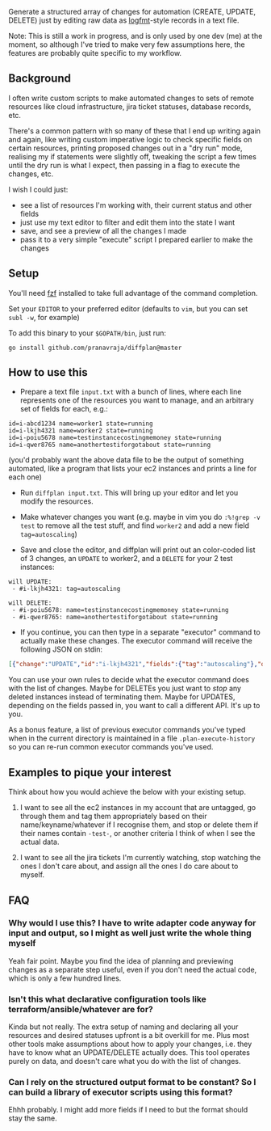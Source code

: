 
Generate a structured array of changes for automation (CREATE, UPDATE, DELETE) just by editing raw data as [logfmt](https://brandur.org/logfmt)-style records in a text file.

Note: This is still a work in progress, and is only used by one dev (me) at the moment, so although I've tried to make very few assumptions here, the features are probably quite specific to my workflow.

## Background

I often write custom scripts to make automated changes to sets of remote resources like cloud infrastructure, jira ticket statuses, database records, etc.

There's a common pattern with so many of these that I end up writing again and again, like writing custom imperative logic to check specific fields on certain resources, printing proposed changes out in a "dry run" mode, realising my if statements were slightly off, tweaking the script a few times until the dry run is what I expect, then passing in a flag to execute the changes, etc.

I wish I could just:

- see a list of resources I'm working with, their current status and other fields
- just use my text editor to filter and edit them into the state I want
- save, and see a preview of all the changes I made
- pass it to a very simple "execute" script I prepared earlier to make the changes

## Setup

You'll need [fzf](https://github.com/junegunn/fzf) installed to take full advantage of the command completion.

Set your `EDITOR` to your preferred editor (defaults to `vim`, but you can set `subl -w`, for example)

To add this binary to your `$GOPATH/bin`, just run:

	go install github.com/pranavraja/diffplan@master

## How to use this

- Prepare a text file `input.txt` with a bunch of lines, where each line represents one of the resources you want to manage, and an arbitrary set of fields for each, e.g.:

```
id=i-abcd1234 name=worker1 state=running
id=i-lkjh4321 name=worker2 state=running
id=i-poiu5678 name=testinstancecostingmemoney state=running
id=i-qwer8765 name=anothertestiforgotabout state=running
```

(you'd probably want the above data file to be the output of something automated, like a program that lists your ec2 instances and prints a line for each one)

- Run `diffplan input.txt`. This will bring up your editor and let you modify the resources.

- Make whatever changes you want (e.g. maybe in vim you do `:%!grep -v test` to remove all the test stuff, and find `worker2` and add a new field `tag=autoscaling`)

- Save and close the editor, and diffplan will print out an color-coded list of 3 changes, an `UPDATE` to worker2, and a `DELETE` for your 2 test instances:

```
will UPDATE:
 - #i-lkjh4321: tag=autoscaling

will DELETE:
 - #i-poiu5678: name=testinstancecostingmemoney state=running
 - #i-qwer8765: name=anothertestiforgotabout state=running
```

- If you continue, you can then type in a separate "executor" command to actually make these changes. The executor command will receive the following JSON on stdin:

```json
[{"change":"UPDATE","id":"i-lkjh4321","fields":{"tag":"autoscaling"},"old":{"name":"worker2","state":"running"}},{"change":"DELETE","id":"i-poiu5678","fields":{"name":"testinstancecostingmemoney","state":"running"}},{"change":"DELETE","id":"i-qwer8765","fields":{"name":"anothertestiforgotabout","state":"running"}}]
```

You can use your own rules to decide what the executor command does with the list of changes. Maybe for DELETEs you just want to *stop* any deleted instances instead of terminating them. Maybe for UPDATES, depending on the fields passed in, you want to call a different API. It's up to you.

As a bonus feature, a list of previous executor commands you've typed when in the current directory is maintained in a file `.plan-execute-history` so you can re-run common executor commands you've used.

## Examples to pique your interest

Think about how you would achieve the below with your existing setup.

1. I want to see all the ec2 instances in my account that are untagged, go through them and tag them appropriately based on their name/keyname/whatever if I recognise them, and stop or delete them if their names contain `-test-`, or another criteria I think of when I see the actual data.

2. I want to see all the jira tickets I'm currently watching, stop watching the ones I don't care about, and assign all the ones I do care about to myself.

## FAQ

### Why would I use this? I have to write adapter code anyway for input and output, so I might as well just write the whole thing myself

Yeah fair point. Maybe you find the idea of planning and previewing changes as a separate step useful, even if you don't need the actual code, which is only a few hundred lines.

### Isn't this what declarative configuration tools like terraform/ansible/whatever are for?

Kinda but not really. The extra setup of naming and declaring all your resources and desired statuses upfront is a bit overkill for me. Plus most other tools make assumptions about how to apply your changes, i.e. they have to know what an UPDATE/DELETE actually does. This tool operates purely on data, and doesn't care what you do with the list of changes.

### Can I rely on the structured output format to be constant? So I can build a library of executor scripts using this format?

Ehhh probably. I might add more fields if I need to but the format should stay the same.

